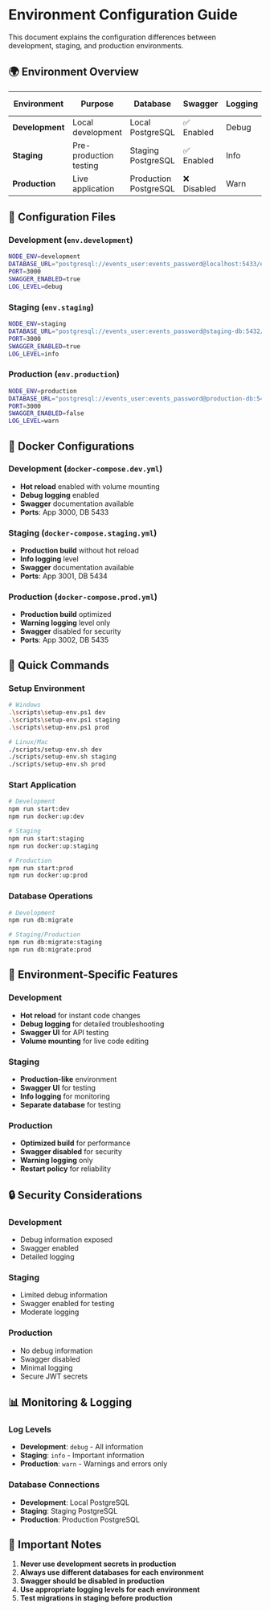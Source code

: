 # Environment Configuration Guide

This document explains the configuration differences between development, staging, and production environments.

## 🌍 Environment Overview

| Environment | Purpose | Database | Swagger | Logging | Hot Reload |
|-------------|---------|----------|---------|---------|------------|
| **Development** | Local development | Local PostgreSQL | ✅ Enabled | Debug | ✅ Enabled |
| **Staging** | Pre-production testing | Staging PostgreSQL | ✅ Enabled | Info | ❌ Disabled |
| **Production** | Live application | Production PostgreSQL | ❌ Disabled | Warn | ❌ Disabled |

## 📁 Configuration Files

### Development (`env.development`)
```bash
NODE_ENV=development
DATABASE_URL="postgresql://events_user:events_password@localhost:5433/events_db"
PORT=3000
SWAGGER_ENABLED=true
LOG_LEVEL=debug
```

### Staging (`env.staging`)
```bash
NODE_ENV=staging
DATABASE_URL="postgresql://events_user:events_password@staging-db:5432/events_db"
PORT=3000
SWAGGER_ENABLED=true
LOG_LEVEL=info
```

### Production (`env.production`)
```bash
NODE_ENV=production
DATABASE_URL="postgresql://events_user:events_password@production-db:5432/events_db"
PORT=3000
SWAGGER_ENABLED=false
LOG_LEVEL=warn
```

## 🐳 Docker Configurations

### Development (`docker-compose.dev.yml`)
- **Hot reload** enabled with volume mounting
- **Debug logging** enabled
- **Swagger** documentation available
- **Ports**: App 3000, DB 5433

### Staging (`docker-compose.staging.yml`)
- **Production build** without hot reload
- **Info logging** level
- **Swagger** documentation available
- **Ports**: App 3001, DB 5434

### Production (`docker-compose.prod.yml`)
- **Production build** optimized
- **Warning logging** level only
- **Swagger** disabled for security
- **Ports**: App 3002, DB 5435

## 🚀 Quick Commands

### Setup Environment
```bash
# Windows
.\scripts\setup-env.ps1 dev
.\scripts\setup-env.ps1 staging
.\scripts\setup-env.ps1 prod

# Linux/Mac
./scripts/setup-env.sh dev
./scripts/setup-env.sh staging
./scripts/setup-env.sh prod
```

### Start Application
```bash
# Development
npm run start:dev
npm run docker:up:dev

# Staging
npm run start:staging
npm run docker:up:staging

# Production
npm run start:prod
npm run docker:up:prod
```

### Database Operations
```bash
# Development
npm run db:migrate

# Staging/Production
npm run db:migrate:staging
npm run db:migrate:prod
```

## 🔧 Environment-Specific Features

### Development
- **Hot reload** for instant code changes
- **Debug logging** for detailed troubleshooting
- **Swagger UI** for API testing
- **Volume mounting** for live code editing

### Staging
- **Production-like** environment
- **Swagger UI** for testing
- **Info logging** for monitoring
- **Separate database** for testing

### Production
- **Optimized build** for performance
- **Swagger disabled** for security
- **Warning logging** only
- **Restart policy** for reliability

## 🔒 Security Considerations

### Development
- Debug information exposed
- Swagger enabled
- Detailed logging

### Staging
- Limited debug information
- Swagger enabled for testing
- Moderate logging

### Production
- No debug information
- Swagger disabled
- Minimal logging
- Secure JWT secrets

## 📊 Monitoring & Logging

### Log Levels
- **Development**: `debug` - All information
- **Staging**: `info` - Important information
- **Production**: `warn` - Warnings and errors only

### Database Connections
- **Development**: Local PostgreSQL
- **Staging**: Staging PostgreSQL
- **Production**: Production PostgreSQL

## 🚨 Important Notes

1. **Never use development secrets in production**
2. **Always use different databases for each environment**
3. **Swagger should be disabled in production**
4. **Use appropriate logging levels for each environment**
5. **Test migrations in staging before production** 